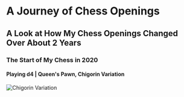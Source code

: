 # A Journey of Chess Openings
## A Look at How My Chess Openings Changed Over About 2 Years


### The Start of My Chess in 2020
#### Playing d4 | Queen's Pawn, Chigorin Variation

![Chigorin Variation](file://DESKTOP-AQORPS1/Users/1APCSP/Documents/APCSP%20-%20Period%201%20-%20N.Seng/Chess%20-%20Markdown%20Website/Chigorin%20Variation%20Image.png)
